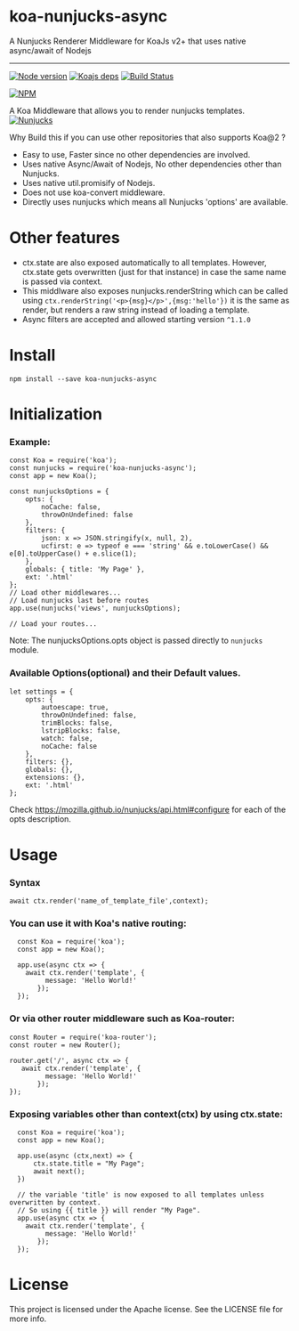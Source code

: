 # koa-nunjucks-async
A Nunjucks Renderer Middleware for KoaJs v2+ that uses native async/await of Nodejs

------------
[![Node version](https://img.shields.io/badge/Node-8.10.0-blue.svg)](http://nodejs.org/download/)
[![Koajs deps](https://img.shields.io/badge/Koajs-2.6.2-brightgreen.svg)](https://github.com/koajs/koa)
[![Build Status](https://travis-ci.com/uniibu/koa-nunjucks-async.svg?branch=master)](https://travis-ci.com/uniibu/koa-nunjucks-async)

[![NPM](https://nodei.co/npm/koa-nunjucks-async.png?downloads=true&downloadRank=true&stars=true)](https://nodei.co/npm/koa-nunjucks-async/)

A Koa Middleware that allows you to render nunjucks templates. [![Nunjucks](https://img.shields.io/badge/Nunjucks-3.1.4-green.svg)](https://mozilla.github.io/nunjucks/)

Why Build this if you can use other repositories that also supports Koa@2 ?

* Easy to use, Faster since no other dependencies are involved.
* Uses native Async/Await of Nodejs, No other dependencies other than Nunjucks.
* Uses native util.promisify of Nodejs.
* Does not use koa-convert middleware.
* Directly uses nunjucks which means all Nunjucks 'options' are available.

# Other features

* ctx.state are also exposed automatically to all templates. However, ctx.state gets overwritten (just for that instance) in case the same name is passed via context.
* This middlware also exposes nunjucks.renderString which can be called using `ctx.renderString('<p>{msg}</p>',{msg:'hello'})` it is the same as render, but renders a raw string instead of loading a template.
* Async filters are accepted and allowed starting version `^1.1.0`

Install
=======

    npm install --save koa-nunjucks-async

Initialization
=======

### Example:

    const Koa = require('koa');
    const nunjucks = require('koa-nunjucks-async');
    const app = new Koa();

    const nunjucksOptions = {
        opts: {
            noCache: false,
            throwOnUndefined: false
        },
        filters: {
            json: x => JSON.stringify(x, null, 2),
            ucfirst: e => typeof e === 'string' && e.toLowerCase() && e[0].toUpperCase() + e.slice(1);
        },
        globals: { title: 'My Page' },
        ext: '.html'
    };
    // Load other middlewares...
    // Load nunjucks last before routes
    app.use(nunjucks('views', nunjucksOptions);

    // Load your routes...

Note: The nunjucksOptions.opts object is passed directly to `nunjucks` module.

### Available Options(optional) and their Default values.

    let settings = {
        opts: {
            autoescape: true,
            throwOnUndefined: false,
            trimBlocks: false,
            lstripBlocks: false,
            watch: false,
            noCache: false
        },
        filters: {},
        globals: {},
        extensions: {},
        ext: '.html'
    };

Check https://mozilla.github.io/nunjucks/api.html#configure for each of the opts description.

Usage
=======

### Syntax

    await ctx.render('name_of_template_file',context);

### You can use it with Koa's native routing:

      const Koa = require('koa');
      const app = new Koa();

      app.use(async ctx => {
        await ctx.render('template', {
             message: 'Hello World!'
           });
      });

### Or via other router middleware such as Koa-router:

    const Router = require('koa-router');
    const router = new Router();

    router.get('/', async ctx => {
       await ctx.render('template', {
             message: 'Hello World!'
           });
    });

### Exposing variables other than context(ctx) by using ctx.state:

      const Koa = require('koa');
      const app = new Koa();

      app.use(async (ctx,next) => {
          ctx.state.title = "My Page";
          await next();
      })

      // the variable 'title' is now exposed to all templates unless overwritten by context.
      // So using {{ title }} will render "My Page".
      app.use(async ctx => {
        await ctx.render('template', {
             message: 'Hello World!'
           });
      });

License
=======
This project is licensed under the Apache license. See the LICENSE file for more info.